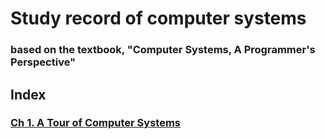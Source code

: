 # Study record of computer systems
### based on the textbook, "Computer Systems, A Programmer's Perspective"

## Index
### [Ch 1. A Tour of Computer Systems](https://github.com/JoonHyeok-hozy-Kim/computer_systems_study/blob/main/contents/ch_01/note.md)